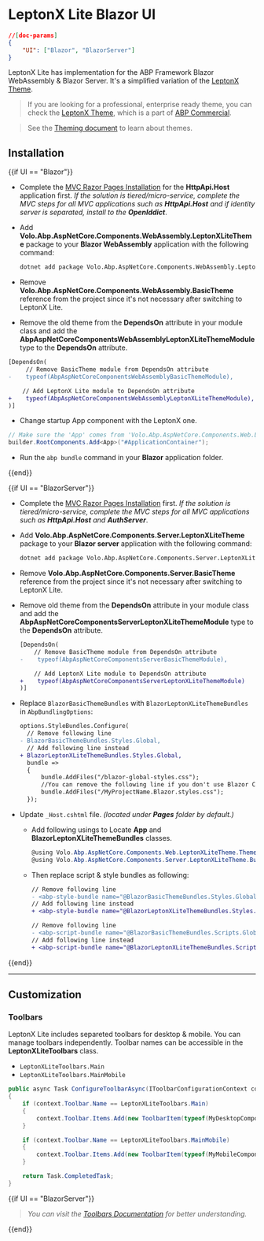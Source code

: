 # LeptonX Lite Blazor UI

````json
//[doc-params]
{
    "UI": ["Blazor", "BlazorServer"]
}
````

LeptonX Lite has implementation for the ABP Framework Blazor WebAssembly & Blazor Server. It's a simplified variation of the [LeptonX Theme](https://x.leptontheme.com/).

>   If you are looking for a professional, enterprise ready theme, you can check the [LeptonX Theme](https://x.leptontheme.com/), which is a part of [ABP Commercial](https://commercial.abp.io/).

> See the [Theming document](https://docs.abp.io/en/abp/latest/UI/AspNetCore/Theming) to learn about themes.

## Installation

{{if UI == "Blazor"}}
- Complete the [MVC Razor Pages Installation](mvc.md#installation) for the **HttpApi.Host** application first. _If the solution is tiered/micro-service, complete the MVC steps for all MVC applications such as **HttpApi.Host** and if identity server is separated, install to the **OpenIddict**_.

- Add **Volo.Abp.AspNetCore.Components.WebAssembly.LeptonXLiteTheme** package to your **Blazor WebAssembly** application with the following command:

  ```bash
  dotnet add package Volo.Abp.AspNetCore.Components.WebAssembly.LeptonXLiteTheme --prerelease
  ```

- Remove **Volo.Abp.AspNetCore.Components.WebAssembly.BasicTheme** reference from the project since it's not necessary after switching to LeptonX Lite.

- Remove the old theme from the **DependsOn** attribute in your module class and add the **AbpAspNetCoreComponentsWebAssemblyLeptonXLiteThemeModule** type to the **DependsOn** attribute.

```diff
[DependsOn(
     // Remove BasicTheme module from DependsOn attribute
-    typeof(AbpAspNetCoreComponentsWebAssemblyBasicThemeModule),

    // Add LeptonX Lite module to DependsOn attribute
+    typeof(AbpAspNetCoreComponentsWebAssemblyLeptonXLiteThemeModule),
)]
```

- Change startup App component with the LeptonX one.

```csharp
// Make sure the 'App' comes from 'Volo.Abp.AspNetCore.Components.Web.LeptonXLiteTheme.Themes.LeptonXLite' namespace.
builder.RootComponents.Add<App>("#ApplicationContainer");
```

- Run the `abp bundle` command in your **Blazor** application folder.

{{end}}


{{if UI == "BlazorServer"}}

- Complete the [MVC Razor Pages Installation](mvc.md#installation) first. _If the solution is tiered/micro-service, complete the MVC steps for all MVC applications such as **HttpApi.Host** and **AuthServer**_.

- Add **Volo.Abp.AspNetCore.Components.Server.LeptonXLiteTheme** package to your **Blazor server** application with the following command:

  ```bash
  dotnet add package Volo.Abp.AspNetCore.Components.Server.LeptonXLiteTheme --prerelease
  ```

- Remove **Volo.Abp.AspNetCore.Components.Server.BasicTheme** reference from the project since it's not necessary after switching to LeptonX Lite.


- Remove old theme from the **DependsOn** attribute in your module class and add the **AbpAspNetCoreComponentsServerLeptonXLiteThemeModule** type to the **DependsOn** attribute.

  ```diff
  [DependsOn(
      // Remove BasicTheme module from DependsOn attribute
  -    typeof(AbpAspNetCoreComponentsServerBasicThemeModule),

      // Add LeptonX Lite module to DependsOn attribute
  +    typeof(AbpAspNetCoreComponentsServerLeptonXLiteThemeModule)
  )]
  ```

- Replace `BlazorBasicThemeBundles` with `BlazorLeptonXLiteThemeBundles` in `AbpBundlingOptions`:
  ```diff
  options.StyleBundles.Configure(
    // Remove following line
  - BlazorBasicThemeBundles.Styles.Global,
    // Add following line instead
  + BlazorLeptonXLiteThemeBundles.Styles.Global,
    bundle =>
    {
        bundle.AddFiles("/blazor-global-styles.css");
        //You can remove the following line if you don't use Blazor CSS isolation for components
        bundle.AddFiles("/MyProjectName.Blazor.styles.css");
    });
  ```

- Update `_Host.cshtml` file. _(located under **Pages** folder by default.)_

  - Add following usings to Locate **App** and **BlazorLeptonXLiteThemeBundles** classes.
    ```csharp
    @using Volo.Abp.AspNetCore.Components.Web.LeptonXLiteTheme.Themes.LeptonXLite
    @using Volo.Abp.AspNetCore.Components.Server.LeptonXLiteTheme.Bundling
    ```
  - Then replace script & style bundles as following:
    ```diff
    // Remove following line
    - <abp-style-bundle name="@BlazorBasicThemeBundles.Styles.Global" />
    // Add following line instead
    + <abp-style-bundle name="@BlazorLeptonXLiteThemeBundles.Styles.Global" />
    ```

    ```diff
    // Remove following line
    - <abp-script-bundle name="@BlazorBasicThemeBundles.Scripts.Global" />
    // Add following line instead
    + <abp-script-bundle name="@BlazorLeptonXLiteThemeBundles.Scripts.Global" />
    ```

{{end}}


---

## Customization

### Toolbars
LeptonX Lite includes separeted toolbars for desktop & mobile. You can manage toolbars independently. Toolbar names can be accessible in the **LeptonXLiteToolbars** class.

- `LeptonXLiteToolbars.Main`
- `LeptonXLiteToolbars.MainMobile`

```csharp
public async Task ConfigureToolbarAsync(IToolbarConfigurationContext context)
{
    if (context.Toolbar.Name == LeptonXLiteToolbars.Main)
    {
        context.Toolbar.Items.Add(new ToolbarItem(typeof(MyDesktopComponent)));
    }

    if (context.Toolbar.Name == LeptonXLiteToolbars.MainMobile)
    {
        context.Toolbar.Items.Add(new ToolbarItem(typeof(MyMobileComponent)));
    }

    return Task.CompletedTask;
}
```

{{if UI == "BlazorServer"}}

> _You can visit the [Toolbars Documentation](https://docs.abp.io/en/abp/latest/UI/Blazor/Toolbars) for better understanding._

{{end}}
